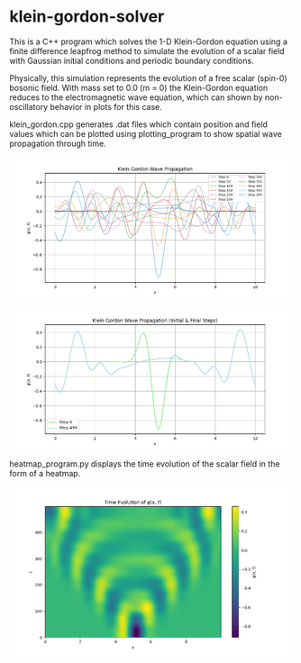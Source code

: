 # klein-gordon-solver
 
This is a C++ program which solves the 1-D Klein-Gordon equation using a finite difference leapfrog method to simulate the evolution of a scalar field with Gaussian initial conditions and periodic boundary conditions.

Physically, this simulation represents the evolution of a free scalar (spin-0) bosonic field. With mass set to 0.0 (m = 0) the Klein-Gordon equation reduces to the electromagnetic wave equation, which can shown by non-oscillatory behavior in plots for this case. 

klein_gordon.cpp generates .dat files which contain position and field values which can be plotted using plotting_program to show spatial wave propagation through time.

![spatial](./img/klein_gordon_wave_propagation.png)

![initialvsfinal](./img/klein_gordon_wave_propagation_initial_final.png)

heatmap_program.py displays the time evolution of the scalar field in the form of a heatmap. 

![heatmap](./img/klein_gordon_heatmap.png)



